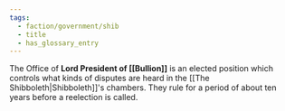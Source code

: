 ```yaml
---
tags:
  - faction/government/shib
  - title
  - has_glossary_entry
---
```

The Office of **Lord President of [[Bullion]]** is an elected position which controls what kinds of disputes are heard in the [[The Shibboleth|Shibboleth]]'s chambers. They rule for a period of about ten years before a reelection is called.